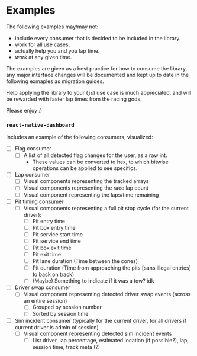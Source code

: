 # Examples
The following examples may/may not:
  - include every consumer that is decided to be included in the library.
  - work for all use cases.
  - actually help you and you lap time.
  - _work_ at any given time.

The examples are given as a best practice for how to consume the library, any major interface
changes will be documented and kept up to date in the following exmaples as migration guides.

Help applying the library to your (`js`) use case is much appreciated, and will be rewarded with faster
lap times from the racing gods.

Please enjoy :)

### `react-native-dashboard`

Includes an example of the following consumers, visualized:
  - [ ] Flag consumer
    - [ ] A list of all detected flag changes for the user, as a raw int.
      - These values can be converted to hex, to which bitwise operations can be applied to see specifics.
  - [ ] Lap consumer
    - [ ] Visual components representing the tracked arrays
    - [ ] Visual components representing the race lap count
    - [ ] Visual component representing the laps/time remaining
  - [ ] Pit timing consumer
    - [ ] Visual components representing a full pit stop cycle (for the current driver):
      - [ ] Pit entry time
      - [ ] Pit box entry time
      - [ ] Pit service start time
      - [ ] Pit service end time
      - [ ] Pit box exit time
      - [ ] Pit exit time
      - [ ] Pit lane duration (Time between the cones)
      - [ ] Pit duration (Time from approaching the pits [sans illegal entries] to back on track)
      - [ ] (Maybe) Something to indicate if it was a tow? idk
  - [ ] Driver swap consumer
    - [ ] Visual component representing detected driver swap events (across an entire session)
      - [ ] Grouped by session number
      - [ ] Sorted by session time
  - [ ] Sim incident consumer (typically for the current driver, for all drivers if current driver is admin of session)
    - [ ] Visual component representing detected sim incident events
      - [ ] List driver, lap percentage, estimated location (if possible?), lap, session time, track meta (?)
